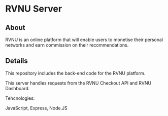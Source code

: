 # RVNU Server

## About

RVNU is an online platform that will enable users to monetise their personal networks and earn commission on their recommendations.

## Details

This repository includes the back-end code for the RVNU platform.

This server handles requests from the RVNU Checkout API and RVNU Dashboard.

Tehcnologies:

JavaScript,
Express,
Node.JS
